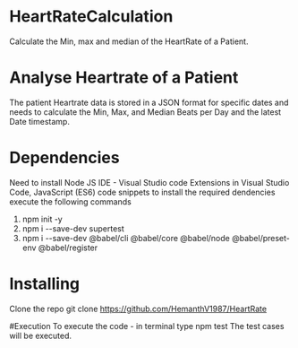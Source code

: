 # HeartRateCalculation
Calculate the Min, max and median of the HeartRate of a Patient.

# Analyse Heartrate of a Patient
The patient Heartrate data is stored in a JSON format for specific dates and needs to calculate the Min, Max, and Median Beats per Day and the latest Date timestamp.

# Dependencies
Need to install Node JS IDE - Visual Studio code Extensions in Visual Studio Code, JavaScript (ES6) code snippets to install the required dendencies execute the following commands 
1. npm init -y
2. npm i --save-dev supertest
3. npm i --save-dev @babel/cli @babel/core @babel/node @babel/preset-env @babel/register

# Installing
Clone the repo git clone https://github.com/HemanthV1987/HeartRate

#Execution 
To execute the code - in terminal type 
npm test
The test cases will be executed.
